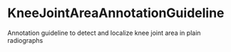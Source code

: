 # KneeJointAreaAnnotationGuideline
Annotation guideline to detect and localize knee joint area in plain radiographs
